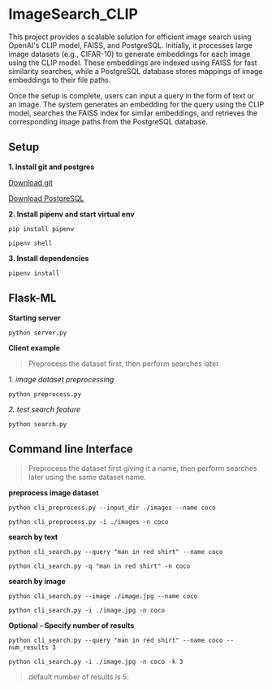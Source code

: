 # ImageSearch_CLIP
This project provides a scalable solution for efficient image search using OpenAI's CLIP model, FAISS, and PostgreSQL. Initially, it processes large image datasets (e.g., CIFAR-10) to generate embeddings for each image using the CLIP model. These embeddings are indexed using FAISS for fast similarity searches, while a PostgreSQL database stores mappings of image embeddings to their file paths.

Once the setup is complete, users can input a query in the form of text or an image. The system generates an embedding for the query using the CLIP model, searches the FAISS index for similar embeddings, and retrieves the corresponding image paths from the PostgreSQL database.

## Setup
**1. Install git and postgres**

[Download git](https://git-scm.com/downloads)


[Download PostgreSQL](https://www.postgresql.org/download/)


**2. Install pipenv and start virtual env**
```
pip install pipenv
```
```
pipenv shell
```
**3. Install dependencies**
```
pipenv install
```

## Flask-ML

**Starting server**
```
python server.py
```
**Client example**
> Preprocess the dataset first, then perform searches later.

*1. image dataset preprocessing*
```
python preprocess.py
```

*2. test search feature*
```
python search.py
```
## Command line Interface
> Preprocess the dataset first giving it a name, then perform searches later using the same dataset name.

**preprocess image dataset**
```
python cli_preprocess.py --input_dir ./images --name coco
```
```
python cli_preprocess.py -i ./images -n coco
```

**search by text**
```
python cli_search.py --query "man in red shirt" --name coco
```
```
python cli_search.py -q "man in red shirt" -n coco
```

**search by image**
```
python cli_search.py --image ./image.jpg --name coco
```
```
python cli_search.py -i ./image.jpg -n coco
```

**Optional - Specify number of results**
```
python cli_search.py --query "man in red shirt" --name coco --num_results 3
```
```
python cli_search.py -i ./image.jpg -n coco -k 3
```
> default number of results is 5.

